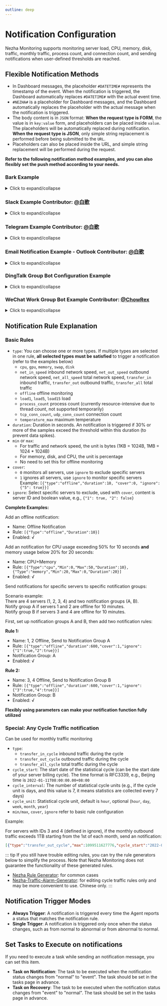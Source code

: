 ```yaml
---
outline: deep
---
```


# Notification Configuration

Nezha Monitoring supports monitoring server load, CPU, memory, disk, traffic, monthly traffic, process count, and connection count, and sending notifications when user-defined thresholds are reached.

## Flexible Notification Methods

- In Dashboard messages, the placeholder `#DATETIME#` represents the timestamp of the event. When the notification is triggered, the Dashboard automatically replaces `#DATETIME#` with the actual event time.
- `#NEZHA#` is a placeholder for Dashboard messages, and the Dashboard automatically replaces the placeholder with the actual message when the notification is triggered.
- The body content is in `JSON` format: **When the request type is FORM**, the value is in `key:value` form, and placeholders can be placed inside `value`. The placeholders will be automatically replaced during notification. **When the request type is JSON**, only simple string replacement is performed before being submitted to the `URL`.
- Placeholders can also be placed inside the URL, and simple string replacement will be performed during the request.

**Refer to the following notification method examples, and you can also flexibly set the push method according to your needs.**

### Bark Example
<details>
  <summary>Click to expand/collapse</summary>

- Name: Bark
- URL structure: /:key/:body or /:key/:title/:body or /:key/:category/:title/:body
- Request Method: GET
- Request Type: Default
- Body: Empty

- Name: Bark
- URL structure: /push
- Request Method: POST
- Request Type: form
- Body: `{"title": "#SERVER.NAME#","device_key":"xxxxxxxxx","body":"#NEZHA#","icon":"https://xxxxxxxx/nz.png"}`

</details>

### Slack Example Contributor: [@白歌](https://github.com/cantoblanco)
<details>
  <summary>Click to expand/collapse</summary>

#### URL Parameter Acquisition Instructions

Prepare your Slack Workspace in advance and create an App for this Workspace. If you have not created one, you can create an App at [Slack API](https://api.slack.com/apps).

After creating the App, you need to add an Incoming Webhook to the App. In the App's settings page, find Incoming Webhooks, enable Activate Incoming Webhooks, and at the bottom of the page, find and click Add New Webhook to Workspace, choose a Channel, and click Allow. After creating, you will get a Webhook URL, which you will use to replace the example URL below.

- Name: Slack
- URL: https://hooks.slack.com/services/xxxxxxxxx/xxxxxxxxx/xxxxxxxxxxxxxxxxxxxxxxxx
- Request Method: POST
- Request Type: JSON
- Body: `{"text":"#NEZHA#"}`

</details>

### Telegram Example Contributor: [@白歌](https://github.com/cantoblanco)
<details>
  <summary>Click to expand/collapse</summary>

#### URL Parameter Acquisition Instructions

Create a bot in Telegram and get the bot's token and your Telegram user ID.

The token and user ID are alphanumeric strings. You can get your user ID by chatting with @userinfobot on Telegram. Create a bot by chatting with @BotFather, and you will get the bot's token.

Replace botXXXXXX with your bot token and YYYYYY with your user ID in the URL below. Note that you need to chat with the bot first, otherwise the bot cannot send messages to you.

- Name: Telegram
- URL: https://api.telegram.org/botXXXXXX/sendMessage?chat_id=YYYYYY&text=#NEZHA#
- Request Method: GET
- Request Type: Default
- Body: Empty

</details>


### Email Notification Example - Outlook Contributor: [@白歌](https://github.com/cantoblanco)
<details>
  <summary>Click to expand/collapse</summary>

**Note: SendCloud has a daily free email sending limit. This is just an example. You can choose a paid service or other similar free services. The usage method is similar.**

#### URL Parameter Acquisition Instructions

This example uses SendCloud as the email service. You need to register an account on [SendCloud](https://www.sendcloud.net/), create a sender email, and then obtain the APIUSER and APIKEY [here](https://www.sendcloud.net/sendSetting/apiuser).

Replace `<replaceAPIUSER>` and `<replaceAPIKEY>` in the example URL below with your APIUSER and APIKEY, and replace `<customSenderEmail>` and `<customRecipientEmail>` with any sender and recipient email addresses.

- Name: MS Mail Notification
- URL：https://graph.microsoft.com/v1.0/me/microsoft.graph.sendMail
- Request method: POST
- Request type: JSON
- Header: `{"Content-type":"application/json",
            "Authorization":"Bearer {Token}"}`
- Body:
    ```json
    {
      "message": {
          "subject": "Server Status Notification",
          "body": {
          "contentType": "Text",
          "content": "#NEZHA#"
          },
          "toRecipients": [
            {
              "emailAddress": {
                  "address": "ADDRESS FOR RECEVING EMAILS"
                  }
            }
          ]
      }
    } 
    ```

</details>

### DingTalk Group Bot Configuration Example
<details>
  <summary>Click to expand/collapse</summary>

#### URL Parameter Acquisition Instructions

Create a bot in DingTalk in advance and get the bot's token.

The bot URL is obtained after creating a bot in the DingTalk group - Manage Bot - Create Bot. Choose custom keywords for the security method, and the Body content value must contain these keywords.

- Name: Nezha Assistant
- URL: https://oapi.dingtalk.com/robot/send?access_token=xxxxxxxxxxxxxxxxx
- Request Method: POST
- Request Type: JSON
- Header: `{"Content-Type": "application/json"}`
- Body: `{"msgtype": "text","text": {"content":"Nezha Probe:\n#NEZHA#"}}`

</details>

### WeChat Work Group Bot Example Contributor: [@ChowRex](https://github.com/ChowRex)
<details>
  <summary>Click to expand/collapse</summary>

Supported placeholders list

```json
{
    "content": "#NEZHA#",
    "ServerName": "#SERVER.NAME#",
    "ServerIP": "#SERVER.IP#",
    "ServerIPV4": "#SERVER.IPV4#",
    "ServerIPV6": "#SERVER.IPV6#",
    "CPU": "#SERVER.CPU#",
    "MEM": "#SERVER.MEM#",
    "SWAP": "#SERVER.SWAP#",
    "DISK": "#SERVER.DISK#",
    "NetInSpeed": "#SERVER.NETINSPEED#",
    "NetOutSpeed": "#SERVER.NETOUTSPEED#",
    "TransferIn": "#SERVER.TRANSFERIN#",
    "TranferOut": "#SERVER.TRANSFEROUT#",
    "Load1": "#SERVER.LOAD1#",
    "Load5": "#SERVER.LOAD5#",
    "Load15": "#SERVER.LOAD15#",
    "TCP_CONN_COUNT": "#SERVER.TCPCONNCOUNT",  # invalid
    "UDP_CONN_COUNT": "#SERVER.UDPCONNCOUNT",  # invalid
}
```

> This document is **NOT** available in English.
> 
> [Group Bot Configuration Instructions - Document - WeChat Work Developer Center](https://developer.work.weixin.qq.com/document/path/91770#markdown%E7%B1%BB%E5%9E%8B)

- Name: WeChat Work Group Bot
- URL: https://qyapi.weixin.qq.com/cgi-bin/webhook/send?key=YOUR_BOT_KEY
- Request Method: POST
- Request Type: JSON
- Body: 
    ```json
    {
        "msgtype": "markdown",
        "markdown": {
            "content": "# Nezha Notification\n\n\"#NEZHA#\"\n\n> Name: \"#SERVER.NAME#\"\n> IP: \"#SERVER.IP#\"\n> IPv4: \"#SERVER.IPV4#\"\nIPv6: \"#SERVER.IPV6#\"\n> CPU: \"#SERVER.CPU#\"\n> Memory: \"#SERVER.MEM#\"\n> Swap: \"#SERVER.SWAP#\"\n> Disk: \"#SERVER.DISK#\"\n> Upload Speed: \"#SERVER.NETINSPEED#\"\n> Download Speed: \"#SERVER.NETOUTSPEED#\"\n> Total Upload: \"#SERVER.TRANSFERIN#\"\n> Total Download: \"#SERVER.TRANSFEROUT#\"\n> Load1: \"#SERVER.LOAD1#\"\n> Load5: \"#SERVER.LOAD5#\"\n> Load15: \"#SERVER.LOAD15#\"\n> TCP Connection Count: \"#SERVER.TCPCONNCOUNT\"\n> UDP Connection Count: \"#SERVER.UDPCONNCOUNT\"\n\n"
        }
    }
    ```

You can remove or add relevant information as needed.

</details>

## Notification Rule Explanation

### Basic Rules

- `type`: You can choose one or more types. If multiple types are selected in one rule, **all selected types must be satisfied** to trigger a notification (refer to the examples below)
  - `cpu`, `gpu`, `memory`, `swap`, `disk`
  - `net_in_speed` inbound network speed, `net_out_speed` outbound network speed, `net_all_speed` total network speed, `transfer_in` inbound traffic, `transfer_out` outbound traffic, `transfer_all` total traffic
  - `offline` offline monitoring
  - `load1`, `load5`, `load15` load
  - `process_count` process count (currently resource-intensive due to thread count, not supported temporarily)
  - `tcp_conn_count`, `udp_conn_count` connection count
  - `temperature_max` maximum temperature
- `duration`: Duration in seconds. An notification is triggered if 30% or more of the samples exceed the threshold within this duration (to prevent data spikes).
- `min` or `max`:
  - For traffic and network speed, the unit is bytes (1KB = 1024B, 1MB = 1024 * 1024B)
  - For memory, disk, and CPU, the unit is percentage
  - No need to set this for offline monitoring
- `cover`: 
  - `0` monitors all servers, use `ignore` to exclude specific servers
  - `1` ignores all servers, use `ignore` to monitor specific servers  
  Example: `[{"type":"offline","duration":10, "cover":0, "ignore":{"5": true}}]`
- `ignore`: Select specific servers to exclude, used with `cover`, content is server ID and boolean value, e.g., `{"1": true, "2": false}`

**Complete Examples:**  

Add an offline notification:

- Name: Offline Notification
- Rule: `[{"Type":"offline","Duration":10}]`
- Enabled: √

Add an notification for CPU usage exceeding 50% for 10 seconds **and** memory usage below 20% for 20 seconds:

- Name: CPU+Memory
- Rule: `[{"Type":"cpu","Min":0,"Max":50,"Duration":10},{"Type":"memory","Min":20,"Max":0,"Duration":20}]`
- Enabled: √

Send notifications for specific servers to specific notification groups:

Scenario example:  
There are 4 servers (1, 2, 3, 4) and two notification groups (A, B).  
Notify group A if servers 1 and 2 are offline for 10 minutes.  
Notify group B if servers 3 and 4 are offline for 10 minutes.

First, set up notification groups A and B, then add two notification rules:

**Rule 1:**

- Name: 1, 2 Offline, Send to Notification Group A
- Rule: `[{"type":"offline","duration":600,"cover":1,"ignore":{"1":true,"2":true}}]`
- Notification Group: A
- Enabled: √

**Rule 2:**

- Name: 3, 4 Offline, Send to Notification Group B
- Rule: `[{"type":"offline","duration":600,"cover":1,"ignore":{"3":true,"4":true}}]`
- Notification Group: B
- Enabled: √

**Flexibly using parameters can make your notification function fully utilized**

### Special: Any Cycle Traffic notification

Can be used for monthly traffic monitoring

- `type`:
  - `transfer_in_cycle` inbound traffic during the cycle
  - `transfer_out_cycle` outbound traffic during the cycle
  - `transfer_all_cycle` total traffic during the cycle
- `cycle_start`: The start date of the statistical cycle (can be the start date of your server billing cycle). The time format is RFC3339, e.g., Beijing time is `2022-01-11T08:00:00.00+08:00`
- `cycle_interval`: The number of statistical cycle units (e.g., if the cycle unit is days, and this value is 7, it means statistics are collected every 7 days)
- `cycle_unit`: Statistical cycle unit, default is `hour`, optional (`hour`, `day`, `week`, `month`, `year`)
- `min/max`, `cover`, `ignore` refer to basic rule configuration

Example:  

For servers with IDs 3 and 4 (defined in ignore), if the monthly outbound traffic exceeds 1TB starting from the 1st of each month, send an notification:

```json
[{"type":"transfer_out_cycle","max":1099511627776,"cycle_start":"2022-01-01T00:00:00+08:00","cycle_interval":1,"cycle_unit":"month","cover":1,"ignore":{"3":true,"4":true}}]
```

::: tip
If you still have trouble editing rules, you can try the rule generators below to simplify the process. Note that Nezha Monitoring does not guarantee the functionality of these generated rules.

- [Nezha Rule Generator](https://nz.sina.us.kg/): for common cases
- [Nezha-Traffic-Alarm-Generator](https://wiziscool.github.io/Nezha-Traffic-Alarm-Generator/): for editing cycle traffic rules only and may be more convenient to use. Chinese only.
:::

## Notification Trigger Modes

- **Always Trigger**: A notification is triggered every time the Agent reports a status that matches the notification rule.
- **Single Trigger**: A notification is triggered only once when the status changes, such as from normal to abnormal or from abnormal to normal.

## Set Tasks to Execute on notifications

If you need to execute a task while sending an notification message, you can set this item.

- **Task on Notification**: The task to be executed when the notification status changes from "normal" to "event". The task should be set in the tasks page in advance.
- **Task on Recovery**: The task to be executed when the notification status changes from "event" to "normal". The task should be set in the tasks page in advance.